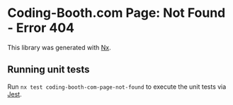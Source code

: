 # Coding-Booth.com Page: Not Found - Error 404

This library was generated with [Nx](https://nx.dev).

## Running unit tests

Run `nx test coding-booth-com-page-not-found` to execute the unit tests via [Jest](https://jestjs.io).
